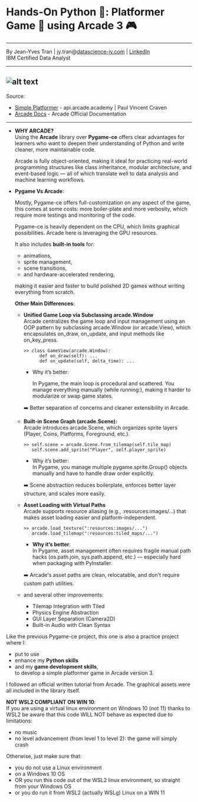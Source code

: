 # **Hands-On Python 🐍: Platformer Game 🧱 using Arcade 3 🎮**

---

By Jean-Yves Tran | jy.tran@[datascience-jy.com](https://datascience-jy.com) | [LinkedIn](https://www.linkedin.com/in/jytran-datascience/)  
IBM Certified Data Analyst 

---
![alt text](jeanyves-tran_python_arcadeV3_gameDev_2025-03-28-1.gif)
---

Source: 
- [Simple Platformer](https://api.arcade.academy/en/latest/tutorials/platform_tutorial/index.html) - api.arcade.academy |  Paul Vincent Craven
- [Arcade Docs](https://api.arcade.academy/en/latest/index.html) - Arcade Official Documentation
---

- **WHY ARCADE?**  
  Using the **Arcade** library over **Pygame-ce** offers clear advantages for learners who want to deepen their understanding of Python and write cleaner, more maintainable code. 
  
  Arcade is fully object-oriented, making it ideal for practicing real-world programming structures like class inheritance, modular architecture, and event-based logic — all of which translate well to data analysis and machine learning workflows. 

- **Pygame Vs Arcade**:
  
  Mostly, Pygame-ce offers full-customization on any aspect of the game, this comes at some costs: more boiler-plate and more verbosity, which require more testings and monitoring of the code. 
  
  Pygame-ce is heavily dependent on the CPU, which limits graphical possibilities. Arcade here is leveraging the GPU resources. 
  
  It also includes **built-in tools** for:
  - animations, 
  - sprite management, 
  - scene transitions, 
  - and hardware-accelerated rendering,   
  
  making it easier and faster to build polished 2D games without writing everything from scratch.  

  **Other Main Differences**: 
  - **Unified Game Loop via Subclassing arcade.Window**  
    Arcade centralizes the game loop and input management using an OOP pattern by subclassing arcade.Window (or arcade.View), which encapsulates on_draw, on_update, and input methods like on_key_press.

        >> class GameView(arcade.Window):  
              def on_draw(self): ...  
              def on_update(self, delta_time): ...  
    
    - Why it’s better:  
  
      In Pygame, the main loop is procedural and scattered. You manage everything manually (while running:), making it harder to modularize or swap game states.

    ➡️ Better separation of concerns and cleaner extensibility in Arcade.

  - **Built-in Scene Graph (arcade.Scene):**  
    Arcade introduces arcade.Scene, which organizes sprite layers (Player, Coins, Platforms, Foreground, etc.).

        >> self.scene = arcade.Scene.from_tilemap(self.tile_map)
           self.scene.add_sprite("Player", self.player_sprite)
    
    - Why it’s better:  
    In Pygame, you manage multiple pygame.sprite.Group() objects manually and have to handle draw order explicitly.

    ➡️ Scene abstraction reduces boilerplate, enforces better layer structure, and scales more easily.

  - **Asset Loading with Virtual Paths**  
    Arcade supports resource aliasing (e.g., :resources:images/...) that makes asset loading easier and platform-independent.

        >> arcade.load_texture(":resources:images/...")
           arcade.load_tilemap(":resources:tiled_maps/...")
    
    - **Why it’s better**:  
    In Pygame, asset management often requires fragile manual path hacks (os.path.join, sys.path.append, etc.) — especially hard when packaging with PyInstaller.

    ➡️ Arcade's asset paths are clean, relocatable, and don't require custom path utilities.
  
  - and several other improvements: 
    - Tilemap Integration with Tiled
    - Physics Engine Abstraction
    - GUI Layer Separation (Camera2D)
    - Built-in Audio with Clean Syntax

Like the previous Pygame-ce project, this one is also a practice project where I:
- put to use 
- enhance my **Python skills**
- and my **game development skills**,  
to develop a simple platformer game in Arcade version 3.  

I followed an official written tutorial from Arcade. 
The graphical assets were all included in the library itself. 

**NOT WSL2 COMPLIANT ON WIN 10**:  
If you are using a virtual linux environment on Windows 10 (not 11) thanks to WSL2 be aware that this code WILL NOT behave as expected due to limitations:  
- no music
- no level advancement (from level 1 to level 2): the game will simply crash

Otherwise, just make sure that:
- you do not use a Linux environment
- on a Windows 10 OS
- OR you run this code out of the WSL2 linux environment, so straight from your Windows OS
- or you do run it from WSL2 (actually WSLg) Linux on a WIN 11
